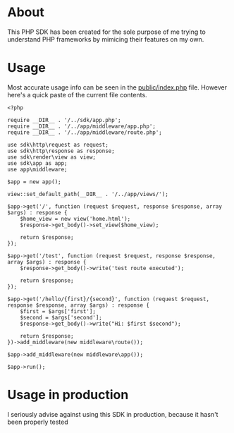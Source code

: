 # About

This PHP SDK has been created for the sole purpose of me trying to understand PHP frameworks by mimicing their features on my own.

# Usage

Most accurate usage info can be seen in the [public/index.php](https://github.com/lopatar/PHP-SDK/blob/master/public/index.php) file. 
However here's a quick paste of the current file contents.

```
<?php

require __DIR__ . '/../sdk/app.php';
require __DIR__ . '/../app/middleware/app.php';
require __DIR__ . '/../app/middleware/route.php';

use sdk\http\request as request;
use sdk\http\response as response;
use sdk\render\view as view;
use sdk\app as app;
use app\middleware;

$app = new app();

view::set_default_path(__DIR__ . '/../app/views/');

$app->get('/', function (request $request, response $response, array $args) : response {
    $home_view = new view('home.html');
    $response->get_body()->set_view($home_view);
    
    return $response;
});

$app->get('/test', function (request $request, response $response, array $args) : response {
    $response->get_body()->write('test route executed');
    
    return $response;
});

$app->get('/hello/{first}/{second}', function (request $request, response $response, array $args) : response {
    $first = $args['first'];
    $second = $args['second'];
    $response->get_body()->write("Hi: $first $second");
    
    return $response;
})->add_middleware(new middleware\route());

$app->add_middleware(new middleware\app());

$app->run();
```

# Usage in production

I seriously advise against using this SDK in production, because it hasn't been properly tested
